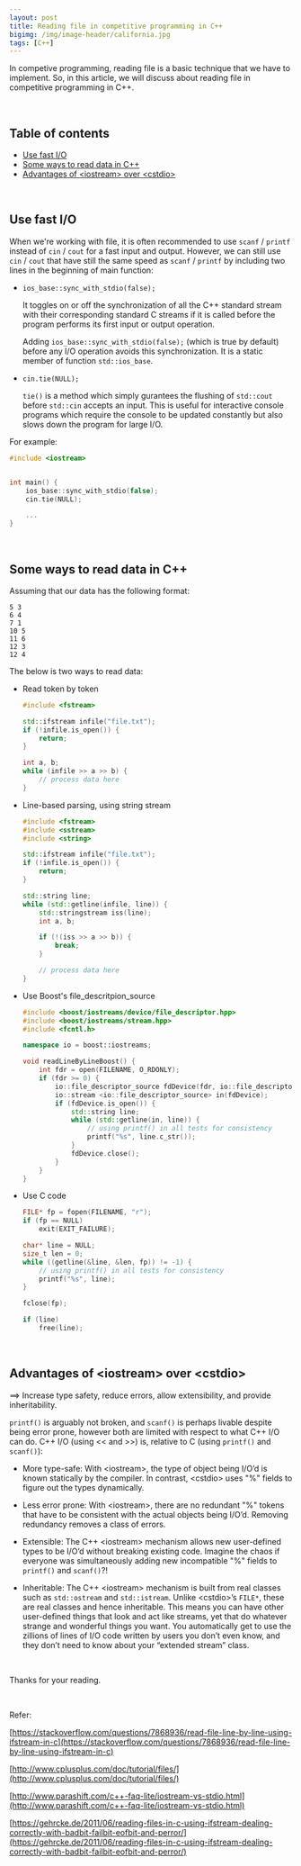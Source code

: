 ```yaml
---
layout: post
title: Reading file in competitive programming in C++
bigimg: /img/image-header/california.jpg
tags: [C++]
---
```


In competive programming, reading file is a basic technique that we have to implement. So, in this article, we will discuss about reading file in competitive programming in C++.

<br>

## Table of contents
- [Use fast I/O](#use-fast-i/o)
- [Some ways to read data in C++](#some-ways-to-read-data-in-c++)
- [Advantages of \<iostream\> over \<cstdio\>](#advantages-of-<iostream>-over-<cstdio>)


<br>

## Use fast I/O
When we're working with file, it is often recommended to use ```scanf``` / ```printf``` instead of ```cin``` / ```cout``` for a fast input and output. However, we can still use ```cin``` / ```cout``` that have still the same speed as ```scanf``` / ```printf``` by including two lines in the beginning of main function:
- ```ios_base::sync_with_stdio(false);```

    It toggles on or off the synchronization of all the C++ standard stream with their corresponding standard C streams if it is called before the program performs its first input or output operation.

    Adding ```ios_base::sync_with_stdio(false);``` (which is true by default) before any I/O operation avoids this synchronization. It is a static member of function ```std::ios_base```.

- ```cin.tie(NULL);```

    ```tie()``` is a method which simply gurantees the flushing of ```std::cout``` before ```std::cin``` accepts an input. This is useful for interactive console programs which require the console to be updated constantly but also slows down the program for large I/O.

For example:

```C++
#include <iostream>


int main() {
    ios_base::sync_with_stdio(false);
    cin.tie(NULL);

    ...
}
```

<br>

## Some ways to read data in C++
Assuming that our data has the following format:

```
5 3
6 4
7 1
10 5
11 6
12 3
12 4
```

The below is two ways to read data:
- Read token by token

    ```C++
    #include <fstream>

    std::ifstream infile("file.txt");
    if (!infile.is_open()) {
        return;
    }

    int a, b;
    while (infile >> a >> b) {
        // process data here
    }
    ```

- Line-based parsing, using string stream

    ```C++
    #include <fstream>
    #include <sstream>
    #include <string>

    std::ifstream infile("file.txt");
    if (!infile.is_open()) {
        return;
    }

    std::string line;
    while (std::getline(infile, line)) {
        std::stringstream iss(line);
        int a, b;

        if (!(iss >> a >> b)) {
            break;
        }

        // process data here
    }
    ```

- Use Boost's file_descritpion_source

    ```C++
    #include <boost/iostreams/device/file_descriptor.hpp>
    #include <boost/iostreams/stream.hpp>
    #include <fcntl.h>

    namespace io = boost::iostreams;

    void readLineByLineBoost() {
        int fdr = open(FILENAME, O_RDONLY);
        if (fdr >= 0) {
            io::file_descriptor_source fdDevice(fdr, io::file_descriptor_flags::close_handle);
            io::stream <io::file_descriptor_source> in(fdDevice);
            if (fdDevice.is_open()) {
                std::string line;
                while (std::getline(in, line)) {
                    // using printf() in all tests for consistency
                    printf("%s", line.c_str());
                }
                fdDevice.close();
            }
        }
    }
    ```

- Use C code

    ```C
    FILE* fp = fopen(FILENAME, "r");
    if (fp == NULL)
        exit(EXIT_FAILURE);

    char* line = NULL;
    size_t len = 0;
    while ((getline(&line, &len, fp)) != -1) {
        // using printf() in all tests for consistency
        printf("%s", line);
    }

    fclose(fp);

    if (line)
        free(line);
    ```

<br>

## Advantages of \<iostream\> over \<cstdio\>
==> Increase type safety, reduce errors, allow extensibility, and provide inheritability.

```printf()``` is arguably not broken, and ```scanf()``` is perhaps livable despite being error prone, however both are limited with respect to what C++ I/O can do. C++ I/O (using << and >>) is, relative to C (using ```printf()``` and ```scanf()```):

- More type-safe: With \<iostream\>, the type of object being I/O’d is known statically by the compiler. In contrast, \<cstdio\> uses "%" fields to figure out the types dynamically.

- Less error prone: With \<iostream\>, there are no redundant "%" tokens that have to be consistent with the actual objects being I/O’d. Removing redundancy removes a class of errors.

- Extensible: The C++ \<iostream\> mechanism allows new user-defined types to be I/O’d without breaking existing code. Imagine the chaos if everyone was simultaneously adding new incompatible "%" fields to ```printf()``` and ```scanf()```?!

- Inheritable: The C++ \<iostream\> mechanism is built from real classes such as ```std::ostream``` and ```std::istream```. Unlike \<cstdio\>’s ```FILE*```, these are real classes and hence inheritable. This means you can have other user-defined things that look and act like streams, yet that do whatever strange and wonderful things you want. You automatically get to use the zillions of lines of I/O code written by users you don’t even know, and they don’t need to know about your “extended stream” class.

<br>

Thanks for your reading.

<br>

Refer:

[https://stackoverflow.com/questions/7868936/read-file-line-by-line-using-ifstream-in-c](https://stackoverflow.com/questions/7868936/read-file-line-by-line-using-ifstream-in-c)

[http://www.cplusplus.com/doc/tutorial/files/](http://www.cplusplus.com/doc/tutorial/files/)

[http://www.parashift.com/c++-faq-lite/iostream-vs-stdio.html](http://www.parashift.com/c++-faq-lite/iostream-vs-stdio.html)

[https://gehrcke.de/2011/06/reading-files-in-c-using-ifstream-dealing-correctly-with-badbit-failbit-eofbit-and-perror/](https://gehrcke.de/2011/06/reading-files-in-c-using-ifstream-dealing-correctly-with-badbit-failbit-eofbit-and-perror/)